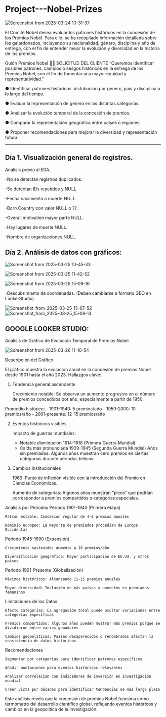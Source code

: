 # Project---Nobel-Prizes
![Screenshot from 2025-03-24 10-31-37](https://github.com/user-attachments/assets/a8f7c0c4-11b7-4c47-a018-3084c53769ed)

El Comité Nobel desea evaluar los patrones históricos en la concesión de los Premios Nobel. Para ello, se ha recopilado información detallada sobre los galardonados, incluyendo su nacionalidad, género, disciplina y año de entrega, con el fin de entender mejor la evolución y diversidad en la historia de los premios.

Guión Premios Nobel
👨💼 SOLICITUD DEL CLIENTE
“Queremos identificar posibles patrones, cambios o sesgos históricos en la entrega de los
Premios Nobel, con el fin de fomentar una mayor equidad y representatividad.”

● Identificar patrones históricos: distribución por género, país y disciplina a lo largo del
tiempo.

● Evaluar la representación de género en las distintas categorías.

● Analizar la evolución temporal de la concesión de premios.

● Comparar la representación geográfica entre países o regiones.

● Proponer recomendaciones para mejorar la diversidad y representación futura.

-------------------------------------------------
Día 1. Visualización general de registros.
-----------------------------------------

Análisis previo al EDA.

-No se detectan registros duplicados.

-Se detectan IDs repetidos y NULL.

-Fecha nacimiento o muerte NULL.

-Born Country con valor NULL o ??.

-Overall motivation mayor parte NULL.

-Hay lugares de muerte NULL.

-Nombre de organizaciones NULL.


Día 2. Análisis de datos con gráficos:
-----------------------------------------

![Screenshot from 2025-03-25 10-45-33](https://github.com/user-attachments/assets/a7f2cba2-dba9-4e8f-91f5-6ee9d4a58677)

![Screenshot from 2025-03-25 11-42-52](https://github.com/user-attachments/assets/a0809694-f74b-48f1-b29d-20cabf0e1ac3)

![Screenshot from 2025-03-25 15-09-16](https://github.com/user-attachments/assets/05b6761b-de58-4367-b4b9-8e3d3fe5f30f)

-Descubrimiento de coordenadas. (Deben cambiarse a formato GEO en LookerStudio)

![Screenshot_from_2025-03-25_15-07-52](https://github.com/user-attachments/assets/43942fe5-711f-45be-8d71-1118c7adb067) 
![Screenshot_from_2025-03-25_15-08-13](https://github.com/user-attachments/assets/4aa585c3-5c2d-4868-a204-02fbf5614ebd)

GOOGLE LOOKER STUDIO:
-----------------------

Análisis de Gráfico de Evolución Temporal de Premios Nobel

![Screenshot from 2025-03-26 11-10-54](https://github.com/user-attachments/assets/0cc98f02-fe8a-4cf4-afd6-4a0823916e8c)


Descripción del Gráfico

El gráfico muestra la evolución anual en la concesión de premios Nobel desde 1901 hasta el año 2023. Hallazgos clave:

1. Tendencia general ascendente

    Crecimiento notable: Se observa un aumento progresivo en el número de premios concedidos por año, especialmente a partir de 1950.

  Promedio histórico:
    - 1901-1940: 5 premios/año
    - 1950-2000: 10 premios/año
    - 2001-presente: 12-15 premios/año

2. Eventos históricos visibles

    Impacto de guerras mundiales:
      - Notable disminución 1914-1918 (Primera Guerra Mundial)
      - Caída más pronunciada 1939-1945 (Segunda Guerra Mundial)
    Años sin premiados: Algunos años muestran cero premios en ciertas categorías durante periodos bélicos.

3. Cambios institucionales

    1969: Punto de inflexión visible con la introducción del Premio en Ciencias Económicas.

    Aumento de categorías: Algunos años muestran "picos" que podrían corresponder a premios compartidos o categorías especiales.

Análisis por Periodos
Periodo 1901-1940 (Primera etapa)

    Patrón estable: Concesión regular de 4-6 premios anuales

    Dominio europeo: La mayoría de premiados procedían de Europa Occidental

Periodo 1945-1990 (Expansión)

    Crecimiento sostenido: Aumento a 10 premios/año

    Diversificación geográfica: Mayor participación de EE.UU. y otros países

Periodo 1991-Presente (Globalización)

    Máximos históricos: Alcanzando 12-15 premios anuales

    Mayor diversidad: Inclusión de más países y aumentos en premiados femeninos

Limitaciones de los Datos

    Efecto categorías: La agregación total puede ocultar variaciones entre categorías específicas

    Premios compartidos: Algunos años pueden mostrar más premios porque se dividieron entre varios ganadores

    Cambios geopolíticos: Países desaparecidos o renombrados afectan la consistencia de datos históricos

Recomendaciones

    Segmentar por categorías para identificar patrones específicos

    Añadir anotaciones para eventos históricos relevantes

    Analizar correlación con indicadores de inversión en investigación mundial

    Crear vista por décadas para identificar tendencias de más largo plazo

Este análisis revela que la concesión de premios Nobel funciona como termómetro del desarrollo científico global, reflejando eventos históricos y cambios en la geopolítica de la investigación.
